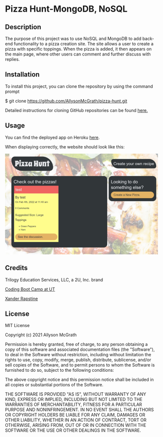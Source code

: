 # Pizza Hunt-MongoDB, NoSQL

## Description

The purpose of this project was to use NoSQL and MongoDB to add back-end functionality to a pizza creation site. The site allows a user to create a pizza with specific toppings. When the pizza is added, it then appears on the main page, where other users can comment and further discuss with replies.


## Installation

To install this project, you can clone the repository by using the command prompt

$ git clone https://github.com/AllysonMcGrath/pizza-hunt.git

Detailed instructions for cloning GitHub repositories can be found [here.](https://docs.github.com/en/github/creating-cloning-and-archiving-repositories/cloning-a-repository-from-github/cloning-a-repository)



## Usage

You can find the deployed app on Heroku [here](https://mcgrath-pizza-hunt.herokuapp.com/).

When displaying correctly, the website should look like this:

![Site with posts with pizza name, creator, and toppings, along with button to create your own](./pizzahuntsite.JPG)


## Credits

Trilogy Education Services, LLC, a 2U, Inc. brand

[Coding Boot Camp at UT](https://github.com/the-Coding-Boot-Camp-at-UT)

[Xander Rapstine](https://github.com/Xandromus)


## License

MIT License

Copyright (c) 2021 Allyson McGrath

Permission is hereby granted, free of charge, to any person obtaining a copy
of this software and associated documentation files (the "Software"), to deal
in the Software without restriction, including without limitation the rights
to use, copy, modify, merge, publish, distribute, sublicense, and/or sell
copies of the Software, and to permit persons to whom the Software is
furnished to do so, subject to the following conditions:

The above copyright notice and this permission notice shall be included in all
copies or substantial portions of the Software.

THE SOFTWARE IS PROVIDED "AS IS", WITHOUT WARRANTY OF ANY KIND, EXPRESS OR
IMPLIED, INCLUDING BUT NOT LIMITED TO THE WARRANTIES OF MERCHANTABILITY,
FITNESS FOR A PARTICULAR PURPOSE AND NONINFRINGEMENT. IN NO EVENT SHALL THE
AUTHORS OR COPYRIGHT HOLDERS BE LIABLE FOR ANY CLAIM, DAMAGES OR OTHER
LIABILITY, WHETHER IN AN ACTION OF CONTRACT, TORT OR OTHERWISE, ARISING FROM,
OUT OF OR IN CONNECTION WITH THE SOFTWARE OR THE USE OR OTHER DEALINGS IN THE
SOFTWARE.
